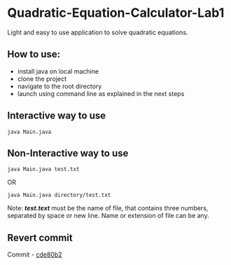 # Quadratic-Equation-Calculator-Lab1
Light and easy to use application to solve quadratic equations.

## How to use:
- install java on local machine
- clone the project
- navigate to the root directory
- launch using command line as explained in the next steps

## Interactive way to use
```
java Main.java
```
## Non-Interactive way to use
```
java Main.java test.txt
```
OR
```
java Main.java directory/test.txt
```
Note: ***test.text*** must be the name of file, that contains three numbers, separated by space or new line. Name or extension of file can be any.

## Revert commit
Commit - [cde80b2](https://github.com/vadumpastushok/vadumpastushok-Quadratic-Equation-Calculator-Lab1/commit/cde80b22bcdb84cb7296133d84a2d29d4cd89af7)
